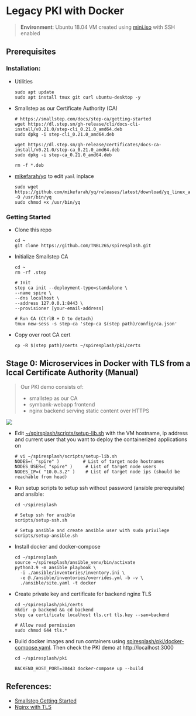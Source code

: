 # Legacy PKI with Docker
> 
> **Environment**: Ubuntu 18.04 VM created using [mini.iso](http://archive.ubuntu.com/ubuntu/dists/bionic/main/installer-amd64/current/images/netboot/mini.iso) with SSH enabled
> 

## Prerequisites
### Installation:
- Utilities
  ```shell
  sudo apt update
  sudo apt install tmux git curl ubuntu-desktop -y
  ```
- Smallstep as our Certificate Authority (CA)
  ```shell
  # https://smallstep.com/docs/step-ca/getting-started
  wget https://dl.step.sm/gh-release/cli/docs-cli-install/v0.21.0/step-cli_0.21.0_amd64.deb
  sudo dpkg -i step-cli_0.21.0_amd64.deb
  
  wget https://dl.step.sm/gh-release/certificates/docs-ca-install/v0.21.0/step-ca_0.21.0_amd64.deb
  sudo dpkg -i step-ca_0.21.0_amd64.deb
  
  rm -f *.deb
  ```
- [mikefarah/yq](https://github.com/mikefarah/yq) to edit `yaml` inplace
  ```shell
  sudo wget https://github.com/mikefarah/yq/releases/latest/download/yq_linux_amd64 -O /usr/bin/yq
  sudo chmod +x /usr/bin/yq
  ```
### Getting Started
- Clone this repo
  ```shell
  cd ~
  git clone https://github.com/TNBL265/spiresplash.git
  ```
- Initialize Smallstep CA
  ```shell
  cd ~
  rm -rf .step
  
  # Init
  step ca init --deployment-type=standalone \
  --name spire \
  --dns localhost \
  --address 127.0.0.1:8443 \
  --provisioner [your-email-address]
  
  # Run CA (CtrlB + D to detach)
  tmux new-sess -s step-ca 'step-ca $(step path)/config/ca.json'
  ```
- Copy over root CA cert
  ```shell
  cp -R $(step path)/certs ~/spiresplash/pki/certs
  ````

## Stage 0: Microservices in Docker with TLS from a lccal Certificate Authority (Manual)
>
> Our PKI demo consists of:
> - smallstep as our CA
> - symbank-webapp frontend 
> - nginx backend serving static content over HTTPS
>
![](../images/LegacyPKI.png)

- Edit [~/spirsplash/scripts/setup-lib.sh](../scripts/setup-lib.sh) with the VM hostname, ip address and current user that you want to 
deploy the containerized applications on
  ```shell
  # vi ~/spiresplash/scripts/setup-lib.sh
  NODES=( "spire" )         # List of target node hostnames
  NODES_USER=( "spire" )     # List of target node users
  NODES_IP=( "10.0.3.2" )    # List of target node ips (should be reachable from head)
  ```
- Run setup scripts to setup ssh without password (ansible prerequisite) and ansible:
  ```shell
  cd ~/spiresplash
  
  # Setup ssh for ansible
  scripts/setup-ssh.sh
  
  # Setup ansible and create ansible user with sudo privilege
  scripts/setup-ansible.sh
  ```
- Install docker and docker-compose
  ```shell
  cd ~/spiresplash
  source ~/spiresplash/ansible_venv/bin/activate
  python3.9 -m ansible playbook \
    -i ./ansible/inventories/inventory.ini \
    -e @./ansible/inventories/overrides.yml -b -v \
    ./ansible/site.yaml -t docker
  ```
- Create private key and certificate for backend nginx TLS
  ```shell
  cd ~/spiresplash/pki/certs
  mkdir -p backend && cd backend
  step ca certificate localhost tls.crt tls.key --san=backend
  
  # Allow read permission
  sudo chmod 644 tls.*
  ```
- Build docker images and run containers using [spiresplash/pki/docker-compose.yaml](./docker-compose.yaml). 
Then check the PKI demo at http://localhost:3000
  ```shell
  cd ~/spiresplash/pki
  
  BACKEND_HOST_PORT=30443 docker-compose up --build 
  ```
## References:
- [Smallstep Getting Started](https://smallstep.com/docs/step-ca/getting-started)
- [Nginx with TLS](https://faun.pub/setting-up-ssl-certificates-for-nginx-in-docker-environ-e7eec5ebb418)
